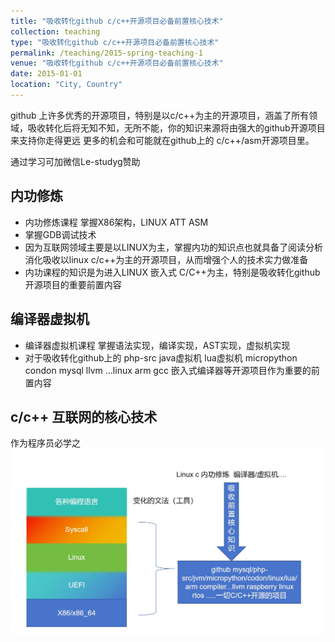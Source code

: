 ```yaml
---
title: "吸收转化github c/c++开源项目必备前置核心技术"
collection: teaching
type: "吸收转化github c/c++开源项目必备前置核心技术"
permalink: /teaching/2015-spring-teaching-1
venue: "吸收转化github c/c++开源项目必备前置核心技术"
date: 2015-01-01
location: "City, Country"
---
```


github 上许多优秀的开源项目，特别是以c/c++为主的开源项目，涵盖了所有领域，吸收转化后将无知不知，无所不能，你的知识来源将由强大的github开源项目来支持你走得更远
更多的机会和可能就在github上的 c/c++/asm开源项目里。   


通过学习可加微信Le-studyg赞助       
## 内功修炼
-  内功修炼课程  掌握X86架构，LINUX ATT ASM
-  掌握GDB调试技术
-  因为互联网领域主要是以LINUX为主，掌握内功的知识点也就具备了阅读分析消化吸收以linux c/c++为主的开源项目，从而增强个人的技术实力做准备
-  内功课程的知识是为进入LINUX 嵌入式 C/C++为主，特别是吸收转化github 开源项目的重要前置内容

## 编译器虚拟机   
- 编译器虚拟机课程 掌握语法实现，编译实现，AST实现，虚拟机实现
- 对于吸收转化github上的 php-src java虚拟机  lua虚拟机  micropython  condon mysql llvm ...linux arm gcc 嵌入式编译器等开源项目作为重要的前置内容

## c/c++ 互联网的核心技术  
作为程序员必学之   
![](https://github.com/beifengisnil/beifengisnil.github.io/blob/master/images/base.png)

  

